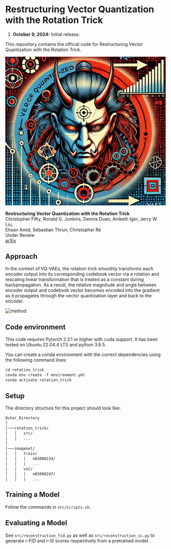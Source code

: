 # Restructuring Vector Quantization with the Rotation Trick

1. **October 9, 2024:** Initial release.

This repository contains the official code for Restructuring Vector Quantization with the Rotation Trick.

![logo](assets/rot_trick_logo.jpg)

**Restructuring Vector Quantization with the Rotation Trick**  
Christopher Fifty, Ronald G. Junkins, Dennis Duan, Aniketh Iger, Jerry W. Liu, \
Ehsan Amid, Sebastian Thrun, Christopher Ré\
Under Review\
[arXiv](https://arxiv.org/abs/xxxx.yyyyy)

## Approach

In the context of VQ-VAEs, the rotation trick smoothly transforms each encoder output into its corresponding codebook
vector via a rotation and rescaling linear transformation that is treated as a constant during backpropagation. As a
result, the relative magnitude and angle between encoder output and codebook vector becomes encoded into the gradient as
it propagates through the vector quantization layer and back to the encoder.

![method](assets/rot_trick.png)

## Code environment

This code requires Pytorch 2.3.1 or higher with cuda support. It has been tested on Ubuntu 22.04.4 LTS and python 3.8.5.

You can create a conda environment with the correct dependencies using the following command lines:

```
cd rotation_trick
conda env create -f environment.yml
conda activate rotation_trick
```

## Setup

The directory structure for this project should look like:

```
Outer_Directory
│
│───rotation_trick/
│   │   src/
│   │   ...
│
│───imagenet/
│   │   train/
│   │   │   n03000134/
│   │   |   ...
│   │   val/
│   │   │   n03000247/
│   │   |   ...
```

## Training a Model

Follow the commands in ```src/scripts.sh```.

## Evaluating a Model

See ```src/reconstruction_fid.py``` as well as ```src/reconstruction_is.py``` to generate r-FID and r-IS scores
respectively from a pretrained model.
